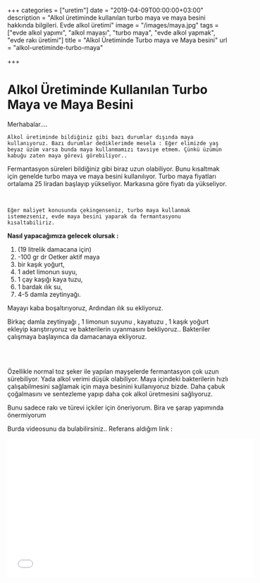 +++
categories = ["uretim"]
date = "2019-04-09T00:00:00+03:00"
description = "Alkol üretiminde kullanılan turbo maya ve maya besini hakkında bilgileri. Evde alkol üretimi"
image = "/images/maya.jpg"
tags = ["evde alkol yapımı", "alkol mayası", "turbo maya", "evde alkol yapmak", "evde rakı üretimi"]
title = "Alkol Üretiminde Turbo maya ve Maya besini"
url = "alkol-uretiminde-turbo-maya"

+++
# Alkol Üretiminde Kullanılan Turbo Maya ve Maya Besini

   Merhabalar....

    Alkol üretiminde bildiğiniz gibi bazı durumlar dışında maya kullanıyoruz. Bazı durumlar dediklerimde mesela : Eğer elimizde yaş beyaz üzüm varsa bunda maya kullanmamızı tavsiye etmem. Çünkü üzümün kabuğu zaten maya görevi görebiliyor..

Fermantasyon süreleri bildiğiniz gibi biraz uzun olabiliyor. Bunu kısaltmak için genelde turbo maya ve maya besini kullanılıyor. Turbo maya fiyatları ortalama 25 liradan başlayıp yükseliyor.  Markasına göre fiyatı da yükseliyor.

<br>

    Eğer maliyet konusunda çekingenseniz, turbo maya kullanmak istemezseniz, evde maya besini yaparak da fermantasyonu kısaltabiliriz.

**Nasıl yapacağımıza  gelecek olursak :**

1. (19 litrelik damacana için)
2. -100 gr dr Oetker aktif maya
3. bir kaşık yoğurt,
4. 1 adet limonun suyu,
5. 1 çay kaşığı kaya tuzu,
6. 1 bardak ılık su,
7. 4-5 damla zeytinyağı.

Mayayı kaba boşaltırıyoruz, Ardından ılık su ekliyoruz.

Birkaç damla zeytinyağı , 1 limonun suyunu , kayatuzu , 1 kaşık yoğurt ekleyip karıştırıyoruz ve bakterilerin uyanmasını bekliyoruz..  Bakteriler çalışmaya başlayınca da damacanaya ekliyoruz.

<br><br>

Özellikle normal toz şeker ile yapılan mayşelerde fermantasyon çok uzun  sürebiliyor. Yada alkol verimi düşük olabiliyor. Maya içindeki bakterilerin hızlı çalışabilmesini sağlamak için maya besinini kullanıyoruz bizde. Daha çabuk çoğalmasını ve sentezleme yapıp daha çok alkol üretmesini sağlıyoruz.

Bunu sadece  rakı ve türevi içkiler için öneriyorum. Bira ve şarap yapımında önermiyorum

Burda videosunu da bulabilirsiniz..  Referans aldığım link :

<iframe width="560" height="315" src="[https://www.youtube.com/embed/vTVqi4bX_W4](https://www.youtube.com/embed/vTVqi4bX_W4 "https://www.youtube.com/embed/vTVqi4bX_W4")" frameborder="0" allow="accelerometer; autoplay; encrypted-media; gyroscope; picture-in-picture" allowfullscreen></iframe>